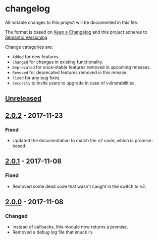 # changelog

All notable changes to this project will be documented in this file.

The format is based on [Keep a Changelog](http://keepachangelog.com/en/1.0.0/)
and this project adheres to [Semantic Versioning](http://semver.org/spec/v2.0.0.html).

Change categories are:

* `Added` for new features.
* `Changed` for changes in existing functionality.
* `Deprecated` for once-stable features removed in upcoming releases.
* `Removed` for deprecated features removed in this release.
* `Fixed` for any bug fixes.
* `Security` to invite users to upgrade in case of vulnerabilities.

## [Unreleased]

## [2.0.2] - 2017-11-23
### Fixed
- Updated the documentation to match the v2 code, which is promise-based.

## [2.0.1] - 2017-11-08
### Fixed
- Removed some dead code that wasn't caught in the switch to v2.

## [2.0.0] - 2017-11-08
### Changed
- Instead of callbacks, this module now returns a promise.
- Removed a debug log file that snuck in.

[Unreleased]: https://github.com/saibotsivad/imap-box-names/compare/v2.0.2...HEAD
[2.0.2]: https://github.com/saibotsivad/imap-box-names/compare/v2.0.1...v2.0.2
[2.0.1]: https://github.com/saibotsivad/imap-box-names/compare/v2.0.0...v2.0.1
[2.0.0]: https://github.com/saibotsivad/imap-box-names/compare/v1.0.1...v2.0.0
